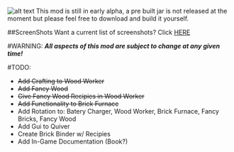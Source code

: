 ![alt text](http://mc3.totallyminecraft.com/superblocks/logo.png "Super Blocks temp-logo")
This mod is still in early alpha, a pre built jar is not released at the moment but please feel free to download and build it yourself.

##ScreenShots
Want a current list of screenshots? Click [HERE](http://mc3.totallyminecraft.com/superblocks/screens "Screen Shots")

#WARNING:
**_All aspects of this mod are subject to change at any given time!_**

#TODO:
* ~~Add Crafting to Wood Worker~~
* ~~Add Fancy Wood~~
* ~~Give Fancy Wood Recipies in Wood Worker~~
* ~~Add Functionality to Brick Furnace~~
* Add Rotation to:
  Batery Charger,
  Wood Worker,
  Brick Furnace,
  Fancy Bricks,
  Fancy Wood
* Add Gui to Quiver
* Create Brick Binder w/ Recipies
* Add In-Game Documentation (Book?)